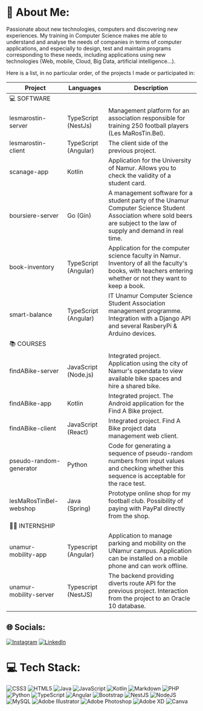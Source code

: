 # 💫 About Me:
Passionate about new technologies, computers and discovering new experiences. My training in Computer Science makes me able to understand and analyse the needs of companies in terms of computer applications, and especially to design, test and maintain programs corresponding to these needs, including applications using new technologies (Web, mobile, Cloud, Big Data, artificial intelligence...).

Here is a list, in no particular order, of the projects I made or participated in:

| Project	 | Languages  |  Description | 
|---|---|---|
| 💻 SOFTWARE	| | |
| lesmarostin-server | TypeScript (NestJs) | Management platform for an association responsible for training 250 football players (Les MaRosTin.Bel). |
| lesmarostin-client | TypeScript (Angular) | The client side of the previous project. |
| scanage-app | Kotlin | Application for the University of Namur. Allows you to check the validity of a student card. |
| boursiere-server | Go (Gin) | A management software for a student party of the Unamur Computer Science Student Association where sold beers are subject to the law of supply and demand in real time.| 
| book-inventory | TypeScript (Angular) | Application for the computer science faculty in Namur. Inventory of all the faculty's books, with teachers entering whether or not they want to keep a book. |
| smart-balance | TypeScript (Angular) | IT Unamur Computer Science Student Association management programme. Integration with a Django API and several RasberyPi & Arduino devices. |
| 📚 COURSES	| | |
| findABike-server | JavaScript (Node.js) | Integrated project. Application using the city of Namur's opendata to view available bike spaces and hire a shared bike. |
| findABike-app | Kotlin | Integrated project. The Android application for the Find A Bike project. |
| findABike-client | JavaScript (React) | Integrated project. Find A Bike project data management web client. |
| pseudo-random-generator | Python | Code for generating a sequence of pseudo-random numbers from input values and checking whether this sequence is acceptable for the race test. |
| lesMaRosTinBel-webshop | Java (Spring) | Prototype online shop for my football club. Possibility of paying with PayPal directly from the shop. |
| 👨‍💼 INTERNSHIP | | |
| unamur-mobility-app | Typescript (Angular) | Application to manage parking and mobility on the UNamur campus. Application can be installed on a mobile phone and can work offline. |
| unamur-mobility-server | Typescript (NestJS) | The backend providing diverts route API for the previous project. Interaction from the project to an Oracle 10 database. |


## 🌐 Socials:
[![Instagram](https://img.shields.io/badge/Instagram-%23E4405F.svg?logo=Instagram&logoColor=white)](https://instagram.com/antoine_papy_baetsle) [![LinkedIn](https://img.shields.io/badge/LinkedIn-%230077B5.svg?logo=linkedin&logoColor=white)](https://linkedin.com/in/antoinebaetsle) 

# 💻 Tech Stack:
![CSS3](https://img.shields.io/badge/css3-%231572B6.svg?style=for-the-badge&logo=css3&logoColor=white) ![HTML5](https://img.shields.io/badge/html5-%23E34F26.svg?style=for-the-badge&logo=html5&logoColor=white) ![Java](https://img.shields.io/badge/java-%23ED8B00.svg?style=for-the-badge&logo=java&logoColor=white) ![JavaScript](https://img.shields.io/badge/javascript-%23323330.svg?style=for-the-badge&logo=javascript&logoColor=%23F7DF1E) ![Kotlin](https://img.shields.io/badge/kotlin-%230095D5.svg?style=for-the-badge&logo=kotlin&logoColor=white) ![Markdown](https://img.shields.io/badge/markdown-%23000000.svg?style=for-the-badge&logo=markdown&logoColor=white) ![PHP](https://img.shields.io/badge/php-%23777BB4.svg?style=for-the-badge&logo=php&logoColor=white) ![Python](https://img.shields.io/badge/python-3670A0?style=for-the-badge&logo=python&logoColor=ffdd54) ![TypeScript](https://img.shields.io/badge/typescript-%23007ACC.svg?style=for-the-badge&logo=typescript&logoColor=white) ![Angular](https://img.shields.io/badge/angular-%23DD0031.svg?style=for-the-badge&logo=angular&logoColor=white) ![Bootstrap](https://img.shields.io/badge/bootstrap-%23563D7C.svg?style=for-the-badge&logo=bootstrap&logoColor=white) ![NestJS](https://img.shields.io/badge/nestjs-%23E0234E.svg?style=for-the-badge&logo=nestjs&logoColor=white) ![NodeJS](https://img.shields.io/badge/node.js-6DA55F?style=for-the-badge&logo=node.js&logoColor=white) ![MySQL](https://img.shields.io/badge/mysql-%2300f.svg?style=for-the-badge&logo=mysql&logoColor=white) ![Adobe Illustrator](https://img.shields.io/badge/adobeillustrator-%23FF9A00.svg?style=for-the-badge&logo=adobeillustrator&logoColor=white) ![Adobe Photoshop](https://img.shields.io/badge/adobephotoshop-%2331A8FF.svg?style=for-the-badge&logo=adobephotoshop&logoColor=white) ![Adobe XD](https://img.shields.io/badge/Adobe%20XD-470137?style=for-the-badge&logo=Adobe%20XD&logoColor=#FF61F6) ![Canva](https://img.shields.io/badge/Canva-%2300C4CC.svg?style=for-the-badge&logo=Canva&logoColor=white)
